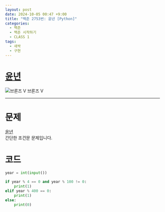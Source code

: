 ```yaml
---
layout: post
date: 2024-10-05 00:47 +9:00
title: "백준 2753번: 윤년 [Python]"
categories:
  - 백준
  - 백준 시작하기
  - CLASS 1
tags:
  - 새싹
  - 구현
---
```


# [윤년](https://www.acmicpc.net/problem/2753)
<div class="difficulty">
  <img class="solvedac-tier" src="https://d2gd6pc034wcta.cloudfront.net/tier/1.svg" alt="브론즈 V">
  <span class="bronze">브론즈 V</span>
</div>

---

# 문제
[윤년](https://www.acmicpc.net/problem/2753)  
간단한 조건문 문제입니다.

# 코드
```py
year = int(input())

if year % 4 == 0 and year % 100 != 0:
    print(1)
elif year % 400 == 0:
    print(1)
else:
    print(0)
```